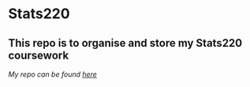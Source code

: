 # **Stats220**

## This repo is to organise and store my Stats220 coursework
*My repo can be found [here](https://github.com/IsaacWasTaken45/stats220)*


